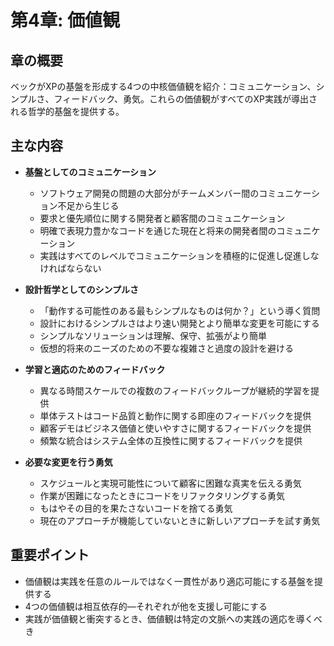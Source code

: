 # 第4章: 価値観

## 章の概要
ベックがXPの基盤を形成する4つの中核価値観を紹介：コミュニケーション、シンプルさ、フィードバック、勇気。これらの価値観がすべてのXP実践が導出される哲学的基盤を提供する。

## 主な内容
- **基盤としてのコミュニケーション**
  - ソフトウェア開発の問題の大部分がチームメンバー間のコミュニケーション不足から生じる
  - 要求と優先順位に関する開発者と顧客間のコミュニケーション
  - 明確で表現力豊かなコードを通じた現在と将来の開発者間のコミュニケーション
  - 実践はすべてのレベルでコミュニケーションを積極的に促進し促進しなければならない

- **設計哲学としてのシンプルさ**
  - 「動作する可能性のある最もシンプルなものは何か？」という導く質問
  - 設計におけるシンプルさはより速い開発とより簡単な変更を可能にする
  - シンプルなソリューションは理解、保守、拡張がより簡単
  - 仮想的将来のニーズのための不要な複雑さと過度の設計を避ける

- **学習と適応のためのフィードバック**
  - 異なる時間スケールでの複数のフィードバックループが継続的学習を提供
  - 単体テストはコード品質と動作に関する即座のフィードバックを提供
  - 顧客デモはビジネス価値と使いやすさに関するフィードバックを提供
  - 頻繁な統合はシステム全体の互換性に関するフィードバックを提供

- **必要な変更を行う勇気**
  - スケジュールと実現可能性について顧客に困難な真実を伝える勇気
  - 作業が困難になったときにコードをリファクタリングする勇気
  - もはやその目的を果たさないコードを捨てる勇気
  - 現在のアプローチが機能していないときに新しいアプローチを試す勇気

## 重要ポイント
- 価値観は実践を任意のルールではなく一貫性があり適応可能にする基盤を提供する
- 4つの価値観は相互依存的—それぞれが他を支援し可能にする
- 実践が価値観と衝突するとき、価値観は特定の文脈への実践の適応を導くべき